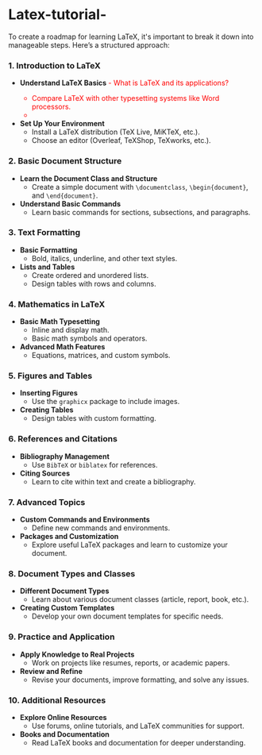 # Latex-tutorial-
To create a roadmap for learning LaTeX, it's important to break it down into manageable steps. Here’s a structured approach:

### 1. **Introduction to LaTeX**
   - **Understand LaTeX Basics**
     <span style="color:red">- What is LaTeX and its applications?
     - Compare LaTeX with other typesetting systems like Word processors.
     - </span>
   - **Set Up Your Environment**
     - Install a LaTeX distribution (TeX Live, MiKTeX, etc.).
     - Choose an editor (Overleaf, TeXShop, TeXworks, etc.).
   
### 2. **Basic Document Structure**
   - **Learn the Document Class and Structure**
     - Create a simple document with `\documentclass`, `\begin{document}`, and `\end{document}`.
   - **Understand Basic Commands**
     - Learn basic commands for sections, subsections, and paragraphs.
   
### 3. **Text Formatting**
   - **Basic Formatting**
     - Bold, italics, underline, and other text styles.
   - **Lists and Tables**
     - Create ordered and unordered lists.
     - Design tables with rows and columns.
   
### 4. **Mathematics in LaTeX**
   - **Basic Math Typesetting**
     - Inline and display math.
     - Basic math symbols and operators.
   - **Advanced Math Features**
     - Equations, matrices, and custom symbols.
   
### 5. **Figures and Tables**
   - **Inserting Figures**
     - Use the `graphicx` package to include images.
   - **Creating Tables**
     - Design tables with custom formatting.
   
### 6. **References and Citations**
   - **Bibliography Management**
     - Use `BibTeX` or `biblatex` for references.
   - **Citing Sources**
     - Learn to cite within text and create a bibliography.
   
### 7. **Advanced Topics**
   - **Custom Commands and Environments**
     - Define new commands and environments.
   - **Packages and Customization**
     - Explore useful LaTeX packages and learn to customize your document.
   
### 8. **Document Types and Classes**
   - **Different Document Types**
     - Learn about various document classes (article, report, book, etc.).
   - **Creating Custom Templates**
     - Develop your own document templates for specific needs.

### 9. **Practice and Application**
   - **Apply Knowledge to Real Projects**
     - Work on projects like resumes, reports, or academic papers.
   - **Review and Refine**
     - Revise your documents, improve formatting, and solve any issues.

### 10. **Additional Resources**
   - **Explore Online Resources**
     - Use forums, online tutorials, and LaTeX communities for support.
   - **Books and Documentation**
     - Read LaTeX books and documentation for deeper understanding.

